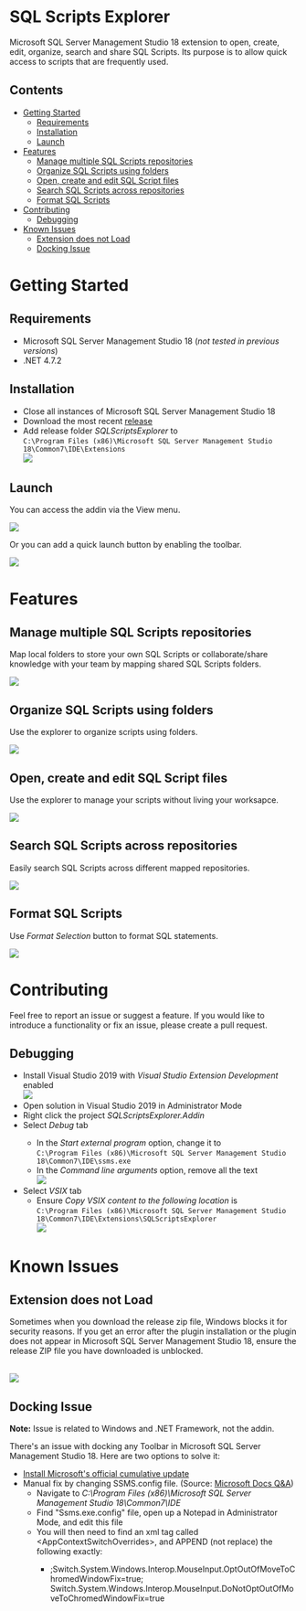 <h1>SQL Scripts Explorer</h1>
<p>Microsoft SQL Server Management Studio 18 extension to open, create, edit, organize, search and share SQL Scripts. Its purpose is to allow quick access to scripts that are frequently used.</p>
<h2>Contents</h2>
<ul>
	<li><a href="#getting-started">Getting Started</a>
		<ul>
			<li><a href="#requirements">Requirements</a></li>
			<li><a href="#installation">Installation</a></li>
			<li><a href="#launch">Launch</a></li>
		</ul>
	</li>
	<li><a href="#features">Features</a>
		<ul>
			<li><a href="#manage-multiple-sql-scripts-repositories">Manage multiple SQL Scripts repositories</a></li>
			<li><a href="#organize-sql-scripts-using-folders">Organize SQL Scripts using folders</a></li>
			<li><a href="#open-create-and-edit-sql-script-files">Open, create and edit SQL Script files</a></li>
			<li><a href="#search-sql-scripts-across-repositories">Search SQL Scripts across repositories</a></li>
			<li><a href="#format-sql-scripts">Format SQL Scripts</a></li>
		</ul>
	</li>
	<li><a href="#contributing">Contributing</a>
		<ul>
			<li><a href="#debugging">Debugging</a></li>
		</ul>
	</li>
	<li><a href="#known-issues">Known Issues</a>
		<ul>
			<li><a href="#extension-does-not-load">Extension does not Load</a></li>
			<li><a href="#docking-issue">Docking Issue</a></li>
		</ul>
	</li>
</ul>

<!-- GETTING STARTED -->
<h1>Getting Started</h1>

<h2>Requirements</h2>
<ul>
	<li>Microsoft SQL Server Management Studio 18 (<i>not tested in previous versions</i>)</li>
	<li>.NET 4.7.2</li>
</ul>
<h2>Installation</h2>
<ul>
	<li>Close all instances of Microsoft SQL Server Management Studio 18</li>
	<li>Download the most recent <a href="https://github.com/joaoribe/SQLScriptsExplorer/releases/latest">release</a></li>
	<li>Add release folder <i>SQLScriptsExplorer</i> to
		<br/>
		<code>C:\Program Files (x86)\Microsoft SQL Server Management Studio 18\Common7\IDE\Extensions</code>
		<br/>
		<img src="docs/images/InstallationFolder.png"/>
	</li>
</ul>
<h2>Launch</h2>
<p>You can access the addin via the View menu.</p>
<img src="docs/images/AccessViaMenu.png"/>
<p>Or you can add a quick launch button by enabling the toolbar.</p>
<img src="docs/images/AccessViaToolbar.png"/>

<!-- FEATURES -->
<h1>Features</h1>

<h2>Manage multiple SQL Scripts repositories</h2>
<p>Map local folders to store your own SQL Scripts or collaborate/share knowledge with your team by mapping shared SQL Scripts folders.</p>
<img src="docs/images/MapFolders.png"/>

<h2>Organize SQL Scripts using folders</h2>
<p>Use the explorer to organize scripts using folders.</p>
<img src="docs/images/OrganizeScripts.png"/>

<h2>Open, create and edit SQL Script files</h2>
<p>Use the explorer to manage your scripts without living your worksapce.</p>
<img src="docs/images/CreateAndEditFile.gif"/>

<h2>Search SQL Scripts across repositories</h2>
<p>Easily search SQL Scripts across different mapped repositories.</p>
<img src="docs/images/Search.gif"/>

<h2>Format SQL Scripts</h2>
<p>Use <i>Format Selection</i> button to format SQL statements.</p>
<img src="docs/images/FormatSelection.gif"/>

<!-- CONTRIBUTING -->
<h1>Contributing</h1>
<p>Feel free to report an issue or suggest a feature. If you would like to introduce a functionality or fix an issue, please create a pull request.</p>

<h2>Debugging</h2>
<ul>
	<li>Install Visual Studio 2019 with <i>Visual Studio Extension Development</i> enabled
		<br/>
		<img src="docs/images/VisualStudioExtensionDevelopment.png"/>
	</li>
	<li>Open solution in Visual Studio 2019 in Administrator Mode</li>
	<li>Right click the project <i>SQLScriptsExplorer.Addin</i></li>
	<li>Select <i>Debug</i> tab</li>
	<ul>
		<li>In the <i>Start external program</i> option, change it to
			<br/>
			<code>C:\Program Files (x86)\Microsoft SQL Server Management Studio 18\Common7\IDE\ssms.exe</code>
		</li>
		<li>In the <i>Command line arguments</i> option, remove all the text
			<br/>
			<img src="docs/images/ProjectProperties.Debug.png"/>
		</li>
	</ul>
	<li>Select <i>VSIX</i> tab
		<ul>
			<li>Ensure <i>Copy VSIX content to the following location</i> is
				<br/>
				<code>C:\Program Files (x86)\Microsoft SQL Server Management Studio 18\Common7\IDE\Extensions\SQLScriptsExplorer</code>
				<br/>
				<img src="docs/images/ProjectProperties.VSIX.png"/>
			</li>
		</ul>
	</li>
</ul>

<!-- KNOWN ISSUES -->
<h1>Known Issues</h1>
<h2>Extension does not Load</h2>
<p>Sometimes when you download the release zip file, Windows blocks it for security reasons. If you get an error after the plugin installation or the plugin does not appear in Microsoft SQL Server Management Studio 18, ensure the release ZIP file you have downloaded is unblocked.</p>
<br/>
<img src="docs/images/UnblockFile.png"/>

<h2>Docking Issue</h2>
<p><b>Note:</b> Issue is related to Windows and .NET Framework, not the addin.</p>
<p>There's an issue with docking any Toolbar in Microsoft SQL Server Management Studio 18. Here are two options to solve it:</p>
<ul>
	<li>
		<a target="_blank" href="https://support.microsoft.com/en-us/topic/february-9-2021-kb4601060-cumulative-update-for-net-framework-3-5-and-4-7-2-for-windows-10-version-1809-and-windows-server-version-2019-b240d07e-639f-d708-98c9-0cbe443176aa">
			Install Microsoft's official cumulative update
		</a>
	</li>
	<li>
		Manual fix by changing SSMS.config file. (Source: <a target="_blank" href="https://docs.microsoft.com/en-us/answers/questions/263738/ssms-188-crashes-when-re-docking-tabs.html">Microsoft Docs Q&A</a>)
		<ul>
			<li>Navigate to <i>C:\Program Files (x86)\Microsoft SQL Server Management Studio 18\Common7\IDE</i></li>
			<li>Find "Ssms.exe.config" file, open up a Notepad in Administrator Mode, and edit this file</li>
			<li>You will then need to find an xml tag called &lt;AppContextSwitchOverrides&gt;, and APPEND (not replace) the following exactly:</li>
			<ul>
				<li>
					;Switch.System.Windows.Interop.MouseInput.OptOutOfMoveToChromedWindowFix=true; Switch.System.Windows.Interop.MouseInput.DoNotOptOutOfMoveToChromedWindowFix=true
				</li>
			<ul>
		</ul>
	</li>
</ul>

